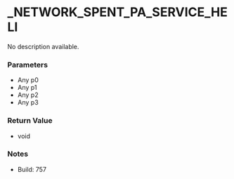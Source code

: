 # _NETWORK_SPENT_PA_SERVICE_HELI

No description available.

### Parameters
* Any p0
* Any p1
* Any p2
* Any p3

### Return Value
* void

### Notes
* Build: 757

